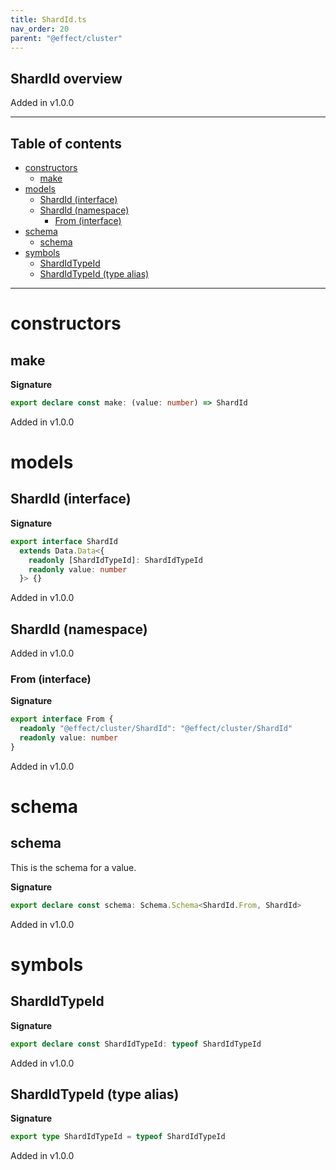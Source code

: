 ```yaml
---
title: ShardId.ts
nav_order: 20
parent: "@effect/cluster"
---
```


## ShardId overview

Added in v1.0.0

---

<h2 class="text-delta">Table of contents</h2>

- [constructors](#constructors)
  - [make](#make)
- [models](#models)
  - [ShardId (interface)](#shardid-interface)
  - [ShardId (namespace)](#shardid-namespace)
    - [From (interface)](#from-interface)
- [schema](#schema)
  - [schema](#schema-1)
- [symbols](#symbols)
  - [ShardIdTypeId](#shardidtypeid)
  - [ShardIdTypeId (type alias)](#shardidtypeid-type-alias)

---

# constructors

## make

**Signature**

```ts
export declare const make: (value: number) => ShardId
```

Added in v1.0.0

# models

## ShardId (interface)

**Signature**

```ts
export interface ShardId
  extends Data.Data<{
    readonly [ShardIdTypeId]: ShardIdTypeId
    readonly value: number
  }> {}
```

Added in v1.0.0

## ShardId (namespace)

Added in v1.0.0

### From (interface)

**Signature**

```ts
export interface From {
  readonly "@effect/cluster/ShardId": "@effect/cluster/ShardId"
  readonly value: number
}
```

Added in v1.0.0

# schema

## schema

This is the schema for a value.

**Signature**

```ts
export declare const schema: Schema.Schema<ShardId.From, ShardId>
```

Added in v1.0.0

# symbols

## ShardIdTypeId

**Signature**

```ts
export declare const ShardIdTypeId: typeof ShardIdTypeId
```

Added in v1.0.0

## ShardIdTypeId (type alias)

**Signature**

```ts
export type ShardIdTypeId = typeof ShardIdTypeId
```

Added in v1.0.0
